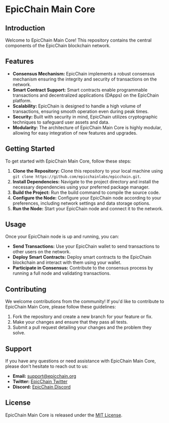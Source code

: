 # EpicChain Main Core

## Introduction
Welcome to EpicChain Main Core! This repository contains the central components of the EpicChain blockchain network. 

## Features
- **Consensus Mechanism:** EpicChain implements a robust consensus mechanism ensuring the integrity and security of transactions on the network.
- **Smart Contract Support:** Smart contracts enable programmable transactions and decentralized applications (DApps) on the EpicChain platform.
- **Scalability:** EpicChain is designed to handle a high volume of transactions, ensuring smooth operation even during peak times.
- **Security:** Built with security in mind, EpicChain utilizes cryptographic techniques to safeguard user assets and data.
- **Modularity:** The architecture of EpicChain Main Core is highly modular, allowing for easy integration of new features and upgrades.

## Getting Started
To get started with EpicChain Main Core, follow these steps:

1. **Clone the Repository:** Clone this repository to your local machine using `git clone https://github.com/epicchainlabs/epicchain.git`.
2. **Install Dependencies:** Navigate to the project directory and install the necessary dependencies using your preferred package manager.
3. **Build the Project:** Run the build command to compile the source code.
4. **Configure the Node:** Configure your EpicChain node according to your preferences, including network settings and data storage options.
5. **Run the Node:** Start your EpicChain node and connect it to the network.

## Usage
Once your EpicChain node is up and running, you can:

- **Send Transactions:** Use your EpicChain wallet to send transactions to other users on the network.
- **Deploy Smart Contracts:** Deploy smart contracts to the EpicChain blockchain and interact with them using your wallet.
- **Participate in Consensus:** Contribute to the consensus process by running a full node and validating transactions.

## Contributing
We welcome contributions from the community! If you'd like to contribute to EpicChain Main Core, please follow these guidelines:

1. Fork the repository and create a new branch for your feature or fix.
2. Make your changes and ensure that they pass all tests.
3. Submit a pull request detailing your changes and the problem they solve.

## Support
If you have any questions or need assistance with EpicChain Main Core, please don't hesitate to reach out to us:

- **Email:** support@epicchain.org
- **Twitter:** [EpicChain Twitter](https://twitter.com/epicchainlabs)
- **Discord:** [EpicChain Discord](https:discord.com/invite/tzxDUxnYT8)

## License
EpicChain Main Core is released under the [MIT License](LICENSE).
